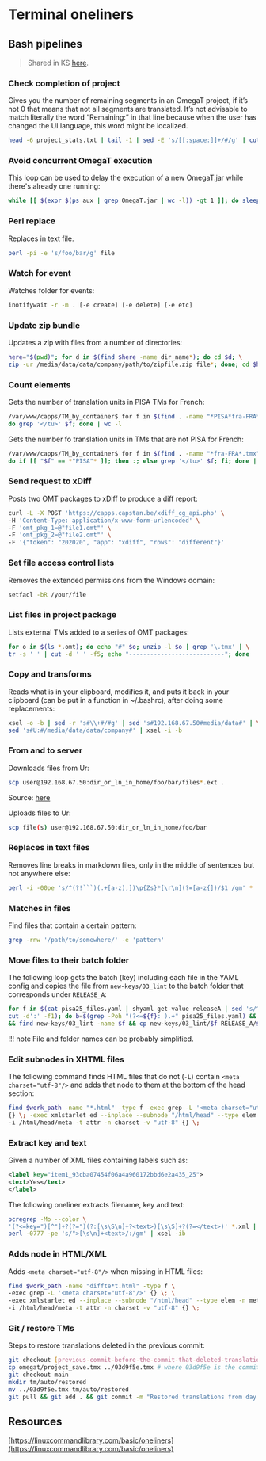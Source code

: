 # Terminal oneliners

## Bash pipelines

> Shared in KS [here](https://odoo.capstan.be/web#id=422&action=871&model=knowsystem.article&view_type=form&cids=1&menu_id=592).

### Check completion of project

Gives you the number of remaining segments in an OmegaT project, if it’s not 0 that means that not all segments are translated. It’s not advisable to match literally the word “Remaining:” in that line because when the user has changed the UI language, this word might be localized.
```bash
head -6 project_stats.txt | tail -1 | sed -E 's/[[:space:]]+/#/g' | cut -d# -f2
```

### Avoid concurrent OmegaT execution 
This loop can be used to delay the execution of a new OmegaT.jar while there's already one running:
```bash
while [[ $(expr $(ps aux | grep OmegaT.jar | wc -l)) -gt 1 ]]; do sleep 1; done
```

### Perl replace 

Replaces in text file.
```bash
perl -pi -e 's/foo/bar/g' file
```

### Watch for event

Watches folder for events:
```bash
inotifywait -r -m . [-e create] [-e delete] [-e etc]
```

### Update zip bundle

Updates a zip with files from a number of directories:
```bash
here="$(pwd)"; for d in $(find $here -name dir_name*); do cd $d; \
zip -ur /media/data/data/company/path/to/zipfile.zip file*; done; cd $here
```

### Count elements

Gets the number of translation units in PISA TMs for French:
```bash
/var/www/capps/TM_by_container$ for f in $(find . -name "*PISA*fra-FRA*.tmx"); \
do grep '</tu>' $f; done | wc -l
```

Gets the number fo translation units in TMs that are not PISA for French:
```bash
/var/www/capps/TM_by_container$ for f in $(find . -name "*fra-FRA*.tmx"); \
do if [[ "$f" == *"PISA"* ]]; then :; else grep '</tu>' $f; fi; done | wc -l
```

### Send request to xDiff 

Posts two OMT packages to xDiff to produce a diff report:
```bash
curl -L -X POST 'https://capps.capstan.be/xdiff_cg_api.php' \
-H 'Content-Type: application/x-www-form-urlencoded' \
-F 'omt_pkg_1=@"file1.omt"' \
-F 'omt_pkg_2=@"file2.omt"' \
-F '{"token": "202020", "app": "xdiff", "rows": "different"}'
```

### Set file access control lists

Removes the extended permissions from the Windows domain:
```bash
setfacl -bR /your/file
```

### List files in project package

Lists external TMs added to a series of OMT packages:
```bash
for o in $(ls *.omt); do echo "#" $o; unzip -l $o | grep '\.tmx' | \
tr -s ' ' | cut -d ' ' -f5; echo "---------------------------"; done
``` 

### Copy and transforms 

Reads what is in your clipboard, modifies it, and puts it back in your clipboard (can be put in a function in ~/.bashrc), after doing some replacements:
```bash
xsel -o -b | sed -r 's#\\+#/#g' | sed 's#192.168.67.50#media/data#' | \
sed 's#U:#/media/data/data/company#' | xsel -i -b
```

### From and to server

Downloads files from Ur:
```bash
scp user@192.168.67.50:dir_or_ln_in_home/foo/bar/files*.ext .
```
Source: [here](https://unix.stackexchange.com/questions/106480/how-to-copy-files-from-one-machine-to-another-using-ssh/106482#106482)

Uploads files to Ur:
```bash
scp file(s) user@192.168.67.50:dir_or_ln_in_home/foo/bar
```

### Replaces in text files

Removes line breaks in markdown files, only in the middle of sentences but not anywhere else:
```bash
perl -i -00pe 's/^(?!```)(.+[a-z),])\p{Zs}*[\r\n](?=[a-z{])/$1 /gm' *
```

### Matches in files

Find files that contain a certain pattern:
```bash
grep -rnw '/path/to/somewhere/' -e 'pattern'
```

### Move files to their batch folder

The following loop gets the batch (key) including each file in the YAML config and copies the file from `new-keys/03_lint` to the batch folder that corresponds under `RELEASE_A`:

```bash
for f in $(cat pisa25_files.yaml | shyaml get-value releaseA | sed 's/^- //' | \
cut -d':' -f1); do b=$(grep -Poh "(?<=${f}: ).+" pisa25_files.yaml) && echo $b \
&& find new-keys/03_lint -name $f && cp new-keys/03_lint/$f RELEASE_A/$b; done
```
!!! note
    File and folder names can be probably simplified.


### Edit subnodes in XHTML files

The following command finds HTML files that do not (`-L`) contain `<meta charset="utf-8"/>` and adds that node to them at the bottom of the head section:

```bash
find $work_path -name "*.html" -type f -exec grep -L '<meta charset="utf-8"/>' \
{} \; -exec xmlstarlet ed --inplace --subnode "/html/head" --type elem -n meta \
-i /html/head/meta -t attr -n charset -v "utf-8" {} \;
```

### Extract key and text

Given a number of XML files containing labels such as:

```xml
<label key="item1_93cba07454f06a4a960172bbd6e2a435_25">
<text>Yes</text>
</label>
```

The following oneliner extracts filename, key and text:

```bash
pcregrep -Mo --color \
'(?<=key=")[^"]+?(?=")(?:[\s\S\n]+?<text>)[\s\S]+?(?=</text>)' *.xml | \
perl -0777 -pe 's/">[\s\n]+<text>/:/gm' | xsel -ib
```

### Adds node in HTML/XML

Adds `<meta charset="utf-8"/>` when missing in HTML files:
```bash
find $work_path -name "diffte*t.html" -type f \
-exec grep -L '<meta charset="utf-8"/>' {} \; \
-exec xmlstarlet ed --inplace --subnode "/html/head" --type elem -n meta \
-i /html/head/meta -t attr -n charset -v "utf-8" {} \;
```

### Git / restore TMs

Steps to restore translations deleted in the previous commit:

```bash
git checkout [previous-commit-before-the-commit-that-deleted-translations]
cp omegat/project_save.tmx ../03d9f5e.tmx # where 03d9f5e is the commit hash
git checkout main
mkdir tm/auto/restored
mv ../03d9f5e.tmx tm/auto/restored 
git pull && git add . && git commit -m "Restored translations from day Nov 3, accidentally removed" && git push 
```

## Resources

[https://linuxcommandlibrary.com/basic/oneliners](https://linuxcommandlibrary.com/basic/oneliners)